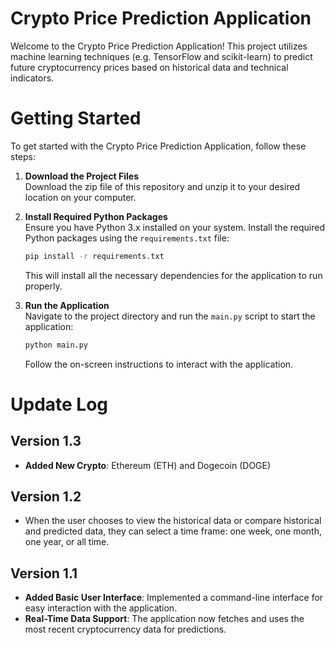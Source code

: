 # Crypto Price Prediction Application

Welcome to the Crypto Price Prediction Application! This project utilizes machine learning techniques (e.g. TensorFlow and scikit-learn) to predict future cryptocurrency prices based on historical data and technical indicators.

# Getting Started

To get started with the Crypto Price Prediction Application, follow these steps:

1. **Download the Project Files**  
   Download the zip file of this repository and unzip it to your desired location on your computer.

2. **Install Required Python Packages**  
   Ensure you have Python 3.x installed on your system. Install the required Python packages using the `requirements.txt` file:

   ```bash
   pip install -r requirements.txt
   ```

   This will install all the necessary dependencies for the application to run properly.

3. **Run the Application**  
   Navigate to the project directory and run the `main.py` script to start the application:

   ```bash
   python main.py
   ```

   Follow the on-screen instructions to interact with the application.

# Update Log

## Version 1.3
- **Added New Crypto**: Ethereum (ETH) and Dogecoin (DOGE)

## Version 1.2
- When the user chooses to view the historical data or compare historical and predicted data, they can select a time frame: one week, one month, one year, or all time.
  
## Version 1.1

- **Added Basic User Interface**: Implemented a command-line interface for easy interaction with the application.
- **Real-Time Data Support**: The application now fetches and uses the most recent cryptocurrency data for predictions.
